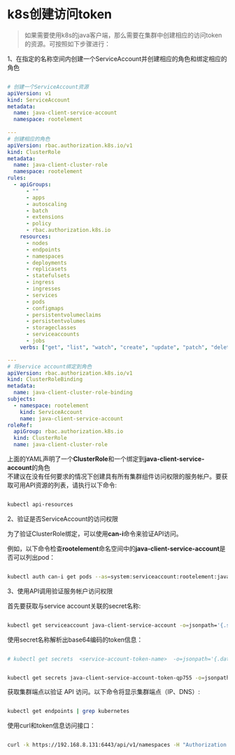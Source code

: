 # k8s创建访问token

> 如果需要使用k8s的java客户端，那么需要在集群中创建相应的访问token的资源。可按照如下步骤进行：

1、在指定的名称空间内创建一个ServiceAccount并创建相应的角色和绑定相应的角色

```yaml

# 创建一个ServiceAccount资源
apiVersion: v1
kind: ServiceAccount
metadata:
  name: java-client-service-account
  namespace: rootelement
  
---
# 创建相应的角色
apiVersion: rbac.authorization.k8s.io/v1
kind: ClusterRole
metadata:
  name: java-client-cluster-role
  namespace: rootelement
rules:
  - apiGroups:
      - ""
      - apps
      - autoscaling
      - batch
      - extensions
      - policy
      - rbac.authorization.k8s.io
    resources:
      - nodes
      - endpoints
      - namespaces
      - deployments
      - replicasets
      - statefulsets
      - ingress
      - ingresses
      - services
      - pods
      - configmaps
      - persistentvolumeclaims
      - persistentvolumes
      - storageclasses
      - serviceaccounts
      - jobs
    verbs: ["get", "list", "watch", "create", "update", "patch", "delete"]

---
# 将service account绑定到角色
apiVersion: rbac.authorization.k8s.io/v1
kind: ClusterRoleBinding
metadata:
  name: java-client-cluster-role-binding
subjects:
  - namespace: rootelement
    kind: ServiceAccount
    name: java-client-service-account
roleRef:
  apiGroup: rbac.authorization.k8s.io
  kind: ClusterRole
  name: java-client-cluster-role

```

上面的YAML声明了一个**ClusterRole**和一个绑定到**java-client-service-account**的角色 <br/>
不建议在没有任何要求的情况下创建具有所有集群组件访问权限的服务帐户。要获取可用API资源的列表，请执行以下命令:

```bash

kubectl api-resources

```

2、验证是否ServiceAccount的访问权限

为了验证ClusterRole绑定，可以使用**can-i**命令来验证API访问。<br/>

例如，以下命令检查**rootelement**命名空间中的**java-client-service-account**是否可以列出pod：

```bash

kubectl auth can-i get pods --as=system:serviceaccount:rootelement:java-client-service-account

```

3、使用API调用验证服务帐户访问权限

首先要获取与service account关联的secret名称:

```bash

kubectl get serviceaccount java-client-service-account -o=jsonpath='{.secrets[0].name}' -n rootelement

```

使用secret名称解析出base64编码的token信息：

```bash

# kubectl get secrets  <service-account-token-name>  -o=jsonpath='{.data.token}' -n devops-tools | base64 -d


kubectl get secrets java-client-service-account-token-qp755 -o=jsonpath='{.data.token}' -n rootelement | base64 -d

```

获取集群端点以验证 API 访问。以下命令将显示集群端点（IP、DNS）:

```bash

kubectl get endpoints | grep kubernetes


```

使用curl和token信息访问接口：

```bash

curl -k https://192.168.8.131:6443/api/v1/namespaces -H "Authorization: Bearer <TOKEN>"

```
